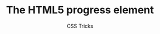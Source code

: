 ---
title: The HTML5 progress element
link: http://css-tricks.com/html5-progress-element
author: CSS Tricks
---